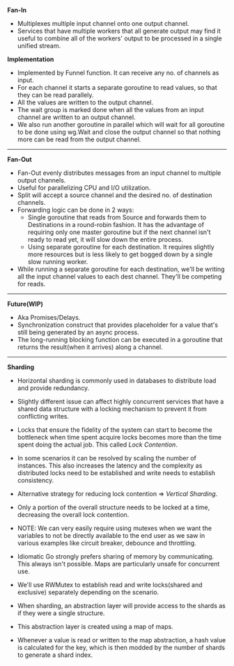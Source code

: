 **Fan-In**
* Multiplexes multiple input channel onto one output channel.
* Services that have multiple workers that all generate output may find it useful to combine all of the workers' output to be processed in a single unified stream.

**Implementation**
* Implemented by Funnel function. It can receive any no. of channels as input.
* For each channel it starts a separate goroutine to read values, so that they can be read parallely.
* All the values are written to the output channel.
* The wait group is marked done when all the values from an input channel are written to an output channel.
* We also run another goroutine in parallel which will wait for all goroutine to be done using wg.Wait and close the output channel so that nothing more can be read from the output channel.

*********************************************************************************

**Fan-Out** 
* Fan-Out evenly distributes messages from an input channel to multiple output channels.
* Useful for parallelizing CPU and I/O utilization.
* Split will accept a source channel and the desired no. of destination channels.
* Forwarding logic can be done in 2 ways:
    * Single goroutine that reads from Source and forwards them to Destinations in a round-robin fashion. It has the advantage of requiring only one master goroutine but if the next channel isn't ready to read yet, it will slow down the entire process.
    * Using separate goroutine for each destination. It requires slightly more resources but is less likely to get bogged down by a single slow running worker. 
* While running a separate goroutine for each destination, we'll be writing all the input channel values to each dest channel. They'll be competing for reads.

*********************************************************************************

**Future(WIP)**
* Aka Promises/Delays.
* Synchronization construct that provides placeholder for a value that's still being generated by an async process.
* The long-running blocking function can be executed in a goroutine that returns the result(when it arrives) along a channel.

*********************************************************************************

**Sharding**
* Horizontal sharding is commonly used in databases to distribute load and provide redundancy.
* Slightly different issue can affect highly concurrent services that have a shared data structure with a locking mechanism to prevent it from conflicting writes.
* Locks that ensure the fidelity of the system can start to become the bottleneck when time spent acquire locks becomes more than the time spent doing the actual job. This called *Lock Contention*.
* In some scenarios it can be resolved by scaling the number of instances. This also increases the latency and the complexity as distributed locks need to be established and write needs to establish consistency.
* Alternative strategy for reducing lock contention => *Vertical Sharding*.
* Only a portion of the overall structure needs to be locked at a time, decreasing the overall lock contention.

* NOTE: We can very easily require using mutexes when we want the variables to not be directly available to the end user as we saw in various examples like circuit breaker, debounce and throttling.

* Idiomatic Go strongly prefers sharing of memory by communicating. This always isn't possible. Maps are particularly unsafe for concurrent use.
* We'll use RWMutex to establish read and write locks(shared and exclusive) separately depending on the scenario.
* When sharding, an abstraction layer will provide access to the shards as if they were a single structure.
* This abstraction layer is created using a map of maps.
* Whenever a value is read or written to the map abstraction, a hash value is calculated for the key, which is then modded by the number of shards to generate a shard index.